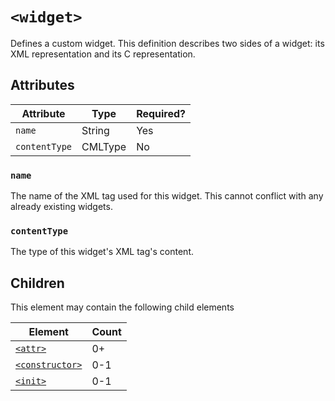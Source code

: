 # `<widget>`
Defines a custom widget. This definition describes two sides of a widget: its
XML representation and its C representation.

## Attributes

| Attribute     | Type    | Required? |
|---------------|---------|-----------|
| `name`        | String  | Yes       |
| `contentType` | CMLType | No        |

### `name`
The name of the XML tag used for this widget. This cannot conflict with any
already existing widgets.

### `contentType`
The type of this widget's XML tag's content.

## Children
This element may contain the following child elements
 
| Element              | Count |
|----------------------|-------|
| [`<attr>`](#)        | 0+    |
| [`<constructor>`](#) | 0-1   |
| [`<init>`](#)        | 0-1   |
